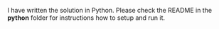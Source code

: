 I have written the solution in Python. Please check the README in the **python** folder for instructions how to setup and run it.
